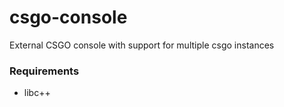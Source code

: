 # csgo-console
External CSGO console with support for multiple csgo instances

### Requirements
* libc++
